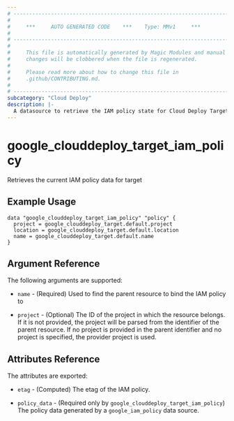 ```yaml
---
# ----------------------------------------------------------------------------
#
#     ***     AUTO GENERATED CODE    ***    Type: MMv1     ***
#
# ----------------------------------------------------------------------------
#
#     This file is automatically generated by Magic Modules and manual
#     changes will be clobbered when the file is regenerated.
#
#     Please read more about how to change this file in
#     .github/CONTRIBUTING.md.
#
# ----------------------------------------------------------------------------
subcategory: "Cloud Deploy"
description: |-
  A datasource to retrieve the IAM policy state for Cloud Deploy Target
---
```



# google_clouddeploy_target_iam_policy

Retrieves the current IAM policy data for target


## Example Usage


```hcl
data "google_clouddeploy_target_iam_policy" "policy" {
  project = google_clouddeploy_target.default.project
  location = google_clouddeploy_target.default.location
  name = google_clouddeploy_target.default.name
}
```

## Argument Reference

The following arguments are supported:

* `name` - (Required) Used to find the parent resource to bind the IAM policy to

* `project` - (Optional) The ID of the project in which the resource belongs.
    If it is not provided, the project will be parsed from the identifier of the parent resource. If no project is provided in the parent identifier and no project is specified, the provider project is used.

## Attributes Reference

The attributes are exported:

* `etag` - (Computed) The etag of the IAM policy.

* `policy_data` - (Required only by `google_clouddeploy_target_iam_policy`) The policy data generated by
  a `google_iam_policy` data source.
